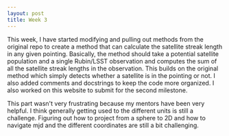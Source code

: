 ```yaml
---
layout: post
title: Week 3
---
```


This week, I have started modifying and pulling out methods from the original repo to create a method that can calculate the satellite streak length in any given pointing. Basically, the method should take a potential satellite population and a single Rubin/LSST observation and computes the sum of all the satellite streak lengths in the observation. This builds on the original method which simply detects whether a satellite is in the pointing or not. I also added comments and docstrings to keep the code more organized. I also worked on this website to submit for the second milestone. 

This part wasn't very frustrating because my mentors have been very helpful. I think generally getting used to the different units is still a challenge. Figuring out how to project from a sphere to 2D and how to navigate mjd and the different coordinates are still a bit challenging. 



